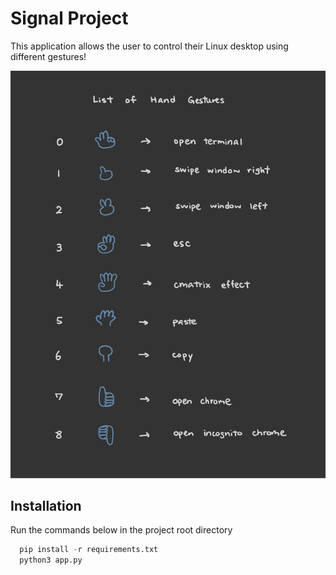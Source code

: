 
# Signal Project

This application allows the user to control their Linux desktop using different gestures!


![Gestures Manual](gestures-manual.jpg)


## Installation

Run the commands below in the project root directory

```python
  pip install -r requirements.txt
  python3 app.py
```


